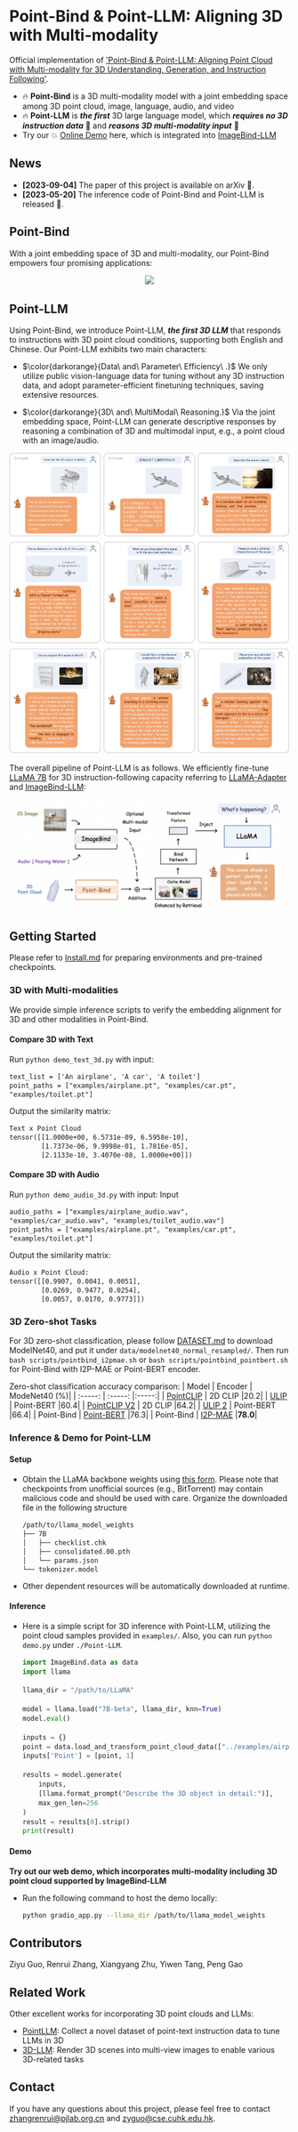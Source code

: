 # Point-Bind & Point-LLM: Aligning 3D with Multi-modality

Official implementation of ['Point-Bind & Point-LLM: Aligning Point Cloud with Multi-modality for 3D Understanding, Generation, and Instruction Following'](https://arxiv.org/pdf/2309.00615.pdf).

* 🔥 **Point-Bind** is a 3D multi-modality model with a joint embedding space among 3D point cloud, image, language, audio, and video
* 🔥 **Point-LLM** is ***the first*** 3D large language model, which ***requires no 3D instruction data*** 🌟 and ***reasons 3D multi-modality input*** 🌟
* Try our 💥 [Online Demo](http://imagebind-llm.opengvlab.com/) here, which is integrated into [ImageBind-LLM](https://github.com/OpenGVLab/LLaMA-Adapter)

## News
* **[2023-09-04]** The paper of this project is available on arXiv 🚀.
* **[2023-05-20]** The inference code of Point-Bind and Point-LLM is released 📌.

## Point-Bind

With a joint embedding space of 3D and multi-modality, our Point-Bind empowers four promising applications:

<p align="center">                                                                                                                                          <img src="Applications.png"/ width="90%"> <br>
</p>

## Point-LLM

Using Point-Bind, we introduce Point-LLM, ***the first 3D LLM*** that responds to instructions with 3D point cloud conditions, supporting both English and Chinese. Our Point-LLM exhibits two main characters:

- $\color{darkorange}{Data\ and\ Parameter\ Efficiency\ .}$ We only utilize public vision-language data for tuning without any 3D instruction data, and adopt parameter-efficient finetuning techniques, saving extensive resources.

- $\color{darkorange}{3D\ and\ MultiModal\ Reasoning.}$ Via the joint embedding space, Point-LLM can generate descriptive responses by reasoning a combination of 3D and multimodal input, e.g., a point cloud with an image/audio.

<p align="center">                                                                                                                                          <img src="3D Q&A.png"/ width="100%"> <br>
</p>

The overall pipeline of Point-LLM is as follows. We efficiently fine-tune [LLaMA 7B](https://github.com/facebookresearch/llama) for 3D instruction-following capacity referring to [LLaMA-Adapter](https://arxiv.org/pdf/2303.16199.pdf%20%C3%A2%E2%82%AC%C5%BE%3Emultimodalno%C3%85%E2%80%BA%C3%84%E2%80%A1%3C/a%3E,%C3%82%C2%A0%3Ca%20href=) and [ImageBind-LLM](https://github.com/OpenGVLab/LLaMA-Adapter):

<p align="center">                                                                                                                                          <img src="Pipeline.png"/ width="100%"> <br>
</p>

## Getting Started
Please refer to [Install.md](https://github.com/ZiyuGuo99/Point-Bind_Point-LLM/blob/main/Install.md) for preparing environments and pre-trained checkpoints.

### 3D with Multi-modalities

We provide simple inference scripts to verify the embedding alignment for 3D and other modalities in Point-Bind.

#### Compare 3D with Text
Run `python demo_text_3d.py` with input:
```
text_list = ['An airplane', 'A car', 'A toilet']
point_paths = ["examples/airplane.pt", "examples/car.pt", "examples/toilet.pt"]
```
Output the similarity matrix:
```
Text x Point Cloud
tensor([[1.0000e+00, 6.5731e-09, 6.5958e-10],
        [1.7373e-06, 9.9998e-01, 1.7816e-05],
        [2.1133e-10, 3.4070e-08, 1.0000e+00]])
```

#### Compare 3D with Audio
Run `python demo_audio_3d.py` with input:
Input
```
audio_paths = ["examples/airplane_audio.wav", "examples/car_audio.wav", "examples/toilet_audio.wav"]
point_paths = ["examples/airplane.pt", "examples/car.pt", "examples/toilet.pt"]
```
Output the similarity matrix:
```
Audio x Point Cloud: 
tensor([[0.9907, 0.0041, 0.0051],
        [0.0269, 0.9477, 0.0254],
        [0.0057, 0.0170, 0.9773]])
```

### 3D Zero-shot Tasks
For 3D zero-shot classification, please follow [DATASET.md](https://github.com/lulutang0608/Point-BERT/blob/master/DATASET.md) to download ModelNet40, and put it under `data/modelnet40_normal_resampled/`. Then run `bash scripts/pointbind_i2pmae.sh` or `bash scripts/pointbind_pointbert.sh` for Point-Bind with I2P-MAE or Point-BERT encoder.

Zero-shot classification accuracy comparison:
|  Model | Encoder | ModeNet40 (%)|
| :-----: | :-----: |:-----:|
|  [PointCLIP](https://github.com/ZrrSkywalker/PointCLIP) | 2D CLIP |20.2|
|  [ULIP](https://github.com/salesforce/ULIP) | Point-BERT |60.4|
|  [PointCLIP V2](https://github.com/yangyangyang127/PointCLIP_V2) | 2D CLIP |64.2|
|  [ULIP 2](https://github.com/salesforce/ULIP) | Point-BERT |66.4|
|  Point-Bind | [Point-BERT](https://github.com/lulutang0608/Point-BERT) |76.3|
|  Point-Bind | [I2P-MAE](https://github.com/ZrrSkywalker/I2P-MAE) |**78.0**|

### Inference & Demo for Point-LLM

#### Setup
* Obtain the LLaMA backbone weights using [this form](https://forms.gle/jk851eBVbX1m5TAv5). Please note that checkpoints from unofficial sources (e.g., BitTorrent) may contain malicious code and should be used with care. Organize the downloaded file in the following structure
  ```
  /path/to/llama_model_weights
  ├── 7B
  │   ├── checklist.chk
  │   ├── consolidated.00.pth
  │   └── params.json
  └── tokenizer.model
  ```
* Other dependent resources will be automatically downloaded at runtime.
  
#### Inference
* Here is a simple script for 3D inference with Point-LLM, utilizing the point cloud samples provided in `examples/`. Also, you can run `python demo.py` under `./Point-LLM`.
  
  ```python
  import ImageBind.data as data
  import llama

  llama_dir = "/path/to/LLaMA"

  model = llama.load("7B-beta", llama_dir, knn=True)
  model.eval()

  inputs = {}
  point = data.load_and_transform_point_cloud_data(["../examples/airplane.pt"], device='cuda')
  inputs['Point'] = [point, 1]
  
  results = model.generate(
      inputs,
      [llama.format_prompt("Describe the 3D object in detail:")],
      max_gen_len=256
  )
  result = results[0].strip()
  print(result)
  ```

#### Demo
**Try out our web demo, which incorporates multi-modality including 3D point cloud supported by ImageBind-LLM**
* Run the following command to host the demo locally:
  ``` bash
  python gradio_app.py --llama_dir /path/to/llama_model_weights
  ```
 
## Contributors
Ziyu Guo, Renrui Zhang, Xiangyang Zhu, Yiwen Tang, Peng Gao

## Related Work
Other excellent works for incorporating 3D point clouds and LLMs: 
* [PointLLM](https://github.com/OpenRobotLab/PointLLM): Collect a novel dataset of point-text instruction data to tune LLMs in 3D
* [3D-LLM](https://github.com/UMass-Foundation-Model/3D-LLM): Render 3D scenes into multi-view images to enable various 3D-related tasks

## Contact
If you have any questions about this project, please feel free to contact zhangrenrui@pjlab.org.cn and zyguo@cse.cuhk.edu.hk.
